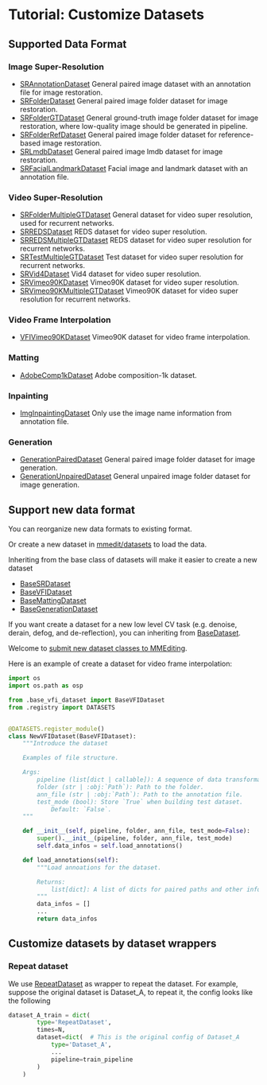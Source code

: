 # Tutorial: Customize Datasets

## Supported Data Format

### Image Super-Resolution

- [SRAnnotationDataset](/mmedit/datasets/sr_annotation_dataset.py)
  General paired image dataset with an annotation file for image restoration.
- [SRFolderDataset](/mmedit/datasets/sr_folder_dataset.py)
  General paired image folder dataset for image restoration.
- [SRFolderGTDataset](/mmedit/datasets/sr_folder_gt_dataset.py)
  General ground-truth image folder dataset for image restoration, where low-quality image should be generated in pipeline.
- [SRFolderRefDataset](/mmedit/datasets/sr_folder_ref_dataset.py)
  General paired image folder dataset for reference-based image restoration.
- [SRLmdbDataset](/mmedit/datasets/sr_lmdb_dataset.py)
  General paired image lmdb dataset for image restoration.
- [SRFacialLandmarkDataset](/mmedit/datasets/sr_facial_landmark_dataset.py)
  Facial image and landmark dataset with an annotation file.

### Video Super-Resolution

- [SRFolderMultipleGTDataset](/mmedit/datasets/sr_folder_multiple_gt_dataset.py)
  General dataset for video super resolution, used for recurrent networks.
- [SRREDSDataset](/mmedit/datasets/sr_reds_dataset.py)
  REDS dataset for video super resolution.
- [SRREDSMultipleGTDataset](/mmedit/datasets/sr_reds_multiple_gt_dataset.py)
  REDS dataset for video super resolution for recurrent networks.
- [SRTestMultipleGTDataset](/mmedit/datasets/sr_test_multiple_gt_dataset.py)
  Test dataset for video super resolution for recurrent networks.
- [SRVid4Dataset](/mmedit/datasets/sr_vid4_dataset.py)
  Vid4 dataset for video super resolution.
- [SRVimeo90KDataset](/mmedit/datasets/sr_vimeo90k_dataset.py)
  Vimeo90K dataset for video super resolution.
- [SRVimeo90KMultipleGTDataset](/mmedit/datasets/sr_vimeo90k_multiple_gt_dataset.py)
  Vimeo90K dataset for video super resolution for recurrent networks.

### Video Frame Interpolation

- [VFIVimeo90KDataset](/mmedit/datasets/vfi_vimeo90k_dataset.py)
  Vimeo90K dataset for video frame interpolation.

### Matting

- [AdobeComp1kDataset](/mmedit/datasets/comp1k_dataset.py)
  Adobe composition-1k dataset.

### Inpainting

- [ImgInpaintingDataset](/mmedit/datasets/img_inpainting_dataset.py)
  Only use the image name information from annotation file.

### Generation

- [GenerationPairedDataset](/mmedit/datasets/generation_paired_dataset.py)
  General paired image folder dataset for image generation.
- [GenerationUnpairedDataset](/mmedit/datasets/generation_unpaired_dataset.py)
  General unpaired image folder dataset for image generation.

## Support new data format

You can reorganize new data formats to existing format.

Or create a new dataset in [mmedit/datasets](/mmedit/datasets) to load the data.

Inheriting from the base class of datasets will make it easier to create a new dataset
- [BaseSRDataset](/mmedit/datasets/base_sr_dataset.py)
- [BaseVFIDataset](/mmedit/datasets/base_vfi_dataset.py)
- [BaseMattingDataset](/mmedit/datasets/base_matting_dataset.py)
- [BaseGenerationDataset](/mmedit/datasets/base_generation_dataset.py)

If you want create a dataset for a new low level CV task (e.g. denoise, derain, defog, and de-reflection), you can inheriting from [BaseDataset](/mmedit/datasets/base_dataset.py).

Welcome to [submit new dataset classes to MMEditing](https://github.com/open-mmlab/mmediting/compare).

Here is an example of create a dataset for video frame interpolation:

```python
import os
import os.path as osp

from .base_vfi_dataset import BaseVFIDataset
from .registry import DATASETS


@DATASETS.register_module()
class NewVFIDataset(BaseVFIDataset):
    """Introduce the dataset

    Examples of file structure.

    Args:
        pipeline (list[dict | callable]): A sequence of data transformations.
        folder (str | :obj:`Path`): Path to the folder.
        ann_file (str | :obj:`Path`): Path to the annotation file.
        test_mode (bool): Store `True` when building test dataset.
            Default: `False`.
    """

    def __init__(self, pipeline, folder, ann_file, test_mode=False):
        super().__init__(pipeline, folder, ann_file, test_mode)
        self.data_infos = self.load_annotations()

    def load_annotations(self):
        """Load annoations for the dataset.

        Returns:
            list[dict]: A list of dicts for paired paths and other information.
        """
        data_infos = []
        ...
        return data_infos

```

## Customize datasets by dataset wrappers

### Repeat dataset

We use [RepeatDataset](mmedit/datasets/dataset_wrappers.py) as wrapper to repeat the dataset.
For example, suppose the original dataset is Dataset_A, to repeat it, the config looks like the following

```python
dataset_A_train = dict(
        type='RepeatDataset',
        times=N,
        dataset=dict(  # This is the original config of Dataset_A
            type='Dataset_A',
            ...
            pipeline=train_pipeline
        )
    )
```
